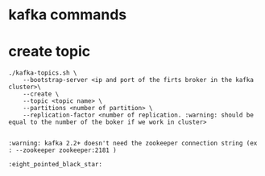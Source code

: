 # kafka commands

# create topic

    ./kafka-topics.sh \
        --bootstrap-server <ip and port of the firts broker in the kafka  cluster>\
        --create \
        --topic <topic name> \
        --partitions <number of partition> \
        --replication-factor <number of replication. :warning: should be equal to the number of the boker if we work in cluster>


    :warning: kafka 2.2+ doesn't need the zookeeper connection string (ex : --zookeeper zookeeper:2181 )

    :eight_pointed_black_star:

